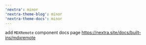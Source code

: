 ```yaml
---
'nextra': minor
'nextra-theme-blog': minor
'nextra-theme-docs': minor
---
```


add `MDXRemote` component docs page https://nextra.site/docs/built-ins/mdxremote
